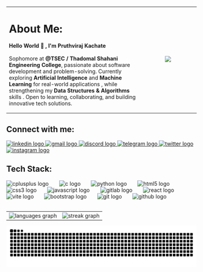 <table align="center">
  <tr>
    <td width="70%" valign="middle">
     
<h1>About Me:</h1>

<p>
  <strong>Hello World 👋 , I'm Pruthviraj Kachate</strong> <br><br> Sophomore at 
  <b>@TSEC / Thadomal Shahani Engineering College</b>, passionate about software development and problem-solving. 
  Currently exploring  <b>Artificial Intelligence</b> and <b>Machine Learning</b> for real-world applications , while strengthening my <b>Data Structures & Algorithms</b> skills .
  Open to learning, collaborating, and building innovative tech solutions.
</p>
	  
   </td>
    <td width="30%" align="center">
      <img height="200" src="https://media.giphy.com/media/M9gbBd9nbDrOTu1Mqx/giphy.gif"/>
    </td>
  </tr>
</table>


<h2 align="left">Connect with me:</h2>
<div align="left">
 <a href="https://linkedin.com/in/https://www.linkedin.com/in/pruthviraj-kachate" target="blank"><img src="https://raw.githubusercontent.com/maurodesouza/profile-readme-generator/master/src/assets/icons/social/linkedin/default.svg" width="60" height="50" alt="linkedin logo"  /> </a>
  <a href="mailto:pruthvirajkachate2005@gmail.com"><img src="https://raw.githubusercontent.com/maurodesouza/profile-readme-generator/master/src/assets/icons/social/gmail/default.svg" width="60" height="50" alt="gmail logo"  /> </a>
   <a href="https://discord.com/users/its_me_pruthv" target="blank"><img src="https://raw.githubusercontent.com/maurodesouza/profile-readme-generator/master/src/assets/icons/social/discord/default.svg" width="60" height="50" alt="discord logo"  />
   <a href="https://t.me/itsmepruthv" target="blank"><img src="https://raw.githubusercontent.com/maurodesouza/profile-readme-generator/master/src/assets/icons/social/telegram/default.svg" width="60" height="50" alt="telegram logo"  /> </a>
  <a href="https://twitter.com/Pruthvirajk2005" target="blank"><img src="https://raw.githubusercontent.com/maurodesouza/profile-readme-generator/master/src/assets/icons/social/twitter/default.svg" width="60" height="50" alt="twitter logo"  /> </a>
  <a href="https://instagram.com/pruthviraj_kachate" target="blank"><img src="https://raw.githubusercontent.com/maurodesouza/profile-readme-generator/master/src/assets/icons/social/instagram/default.svg" width="60" height="50" alt="instagram logo"  /> </a>
</div>


<h2 align="left">Tech Stack:</h2>
<div align="left">
  <img src="https://skillicons.dev/icons?i=cpp" height="40" alt="cplusplus logo"  />
  <img width="20" />
  <img src="https://cdn.simpleicons.org/c/A8B9CC" height="40" alt="c logo"  />
  <img width="20" />
  <img src="https://skillicons.dev/icons?i=py" height="40" alt="python logo"  />
  <img width="20" />
  <img src="https://skillicons.dev/icons?i=html" height="40" alt="html5 logo"  />
  <img width="20" />
  <img src="https://cdn.jsdelivr.net/gh/devicons/devicon/icons/css3/css3-original.svg" height="40" alt="css3 logo"  />
  <img width="20" />
  <img src="https://skillicons.dev/icons?i=js" height="40" alt="javascript logo"  />
  <img width="20" />
  <img src="https://skillicons.dev/icons?i=gitlab" height="40" alt="gitlab logo"  />
  <img width="20" />
  <img src="https://cdn.jsdelivr.net/gh/devicons/devicon/icons/react/react-original.svg" height="40" alt="react logo"  />
  <img width="20" />
  <img src="https://skillicons.dev/icons?i=vite" height="40" alt="vite logo"  />
  <img width="20" />
  <img src="https://cdn.simpleicons.org/bootstrap/7952B3" height="40" alt="bootstrap logo"  />
  <img width="20" />
  <img src="https://skillicons.dev/icons?i=git" height="40" alt="git logo"  />
  <img width="20" />
  <img src="https://skillicons.dev/icons?i=github" height="40" alt="github logo"  />
</div>
<br>

<p align="center">
  <table>
    <tr>
      <td>
        <img 
          src="https://github-readme-stats.vercel.app/api/top-langs?username=Pruthv-creates&locale=en&hide_title=false&layout=compact&card_width=320&langs_count=5&theme=tokyonight&hide_border=false&order=2" 
          alt="languages graph" 
          height="300px" />
      </td>
      <td>
        <img 
          src="https://streak-stats.demolab.com?user=Pruthv-creates&locale=en&mode=daily&theme=tokyonight&hide_border=false&border_radius=5&date_format=j%20M%5B%20Y%5D&order=3" 
          alt="streak graph" 
          height="300px" />
      </td>
    </tr>
  </table>
</p>


<div align="center">
	
![snake gif](https://github.com/Pruthv-creates/Pruthv-creates/blob/output/github-snake-dark.svg)
</div>
